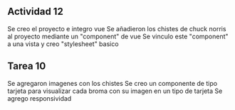 ## Actividad 12

Se creo el proyecto e integro vue
Se añadieron los chistes de chuck norris al proyecto mediante un "component" de vue
Se vinculo este "component" a una vista y creo "stylesheet" basico

## Tarea 10

Se agregaron imagenes con los chistes
Se creo un componente de tipo tarjeta para visualizar cada broma con su imagen en un tipo de tarjeta
Se agrego responsividad
